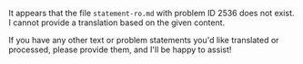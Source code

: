 It appears that the file `statement-ro.md` with problem ID 2536 does not exist. I cannot provide a translation based on the given content.

If you have any other text or problem statements you'd like translated or processed, please provide them, and I'll be happy to assist!